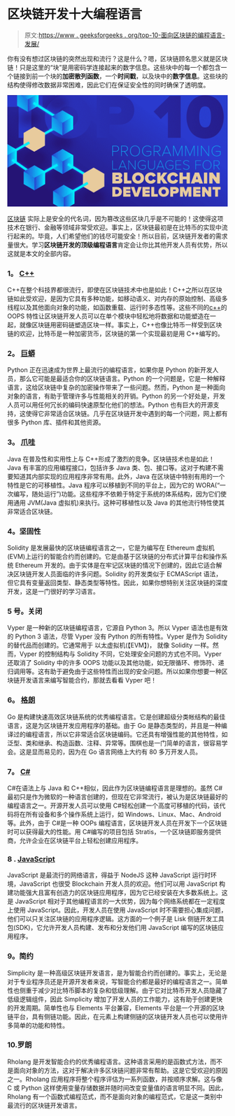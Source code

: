 # 区块链开发十大编程语言

> 原文:[https://www . geeksforgeeks . org/top-10-面向区块链的编程语言-发展/](https://www.geeksforgeeks.org/top-10-programming-languages-for-blockchain-development/)

你有没有想过区块链的突然出现和流行？这是什么？嗯，区块链顾名思义就是区块链！只是这里的“块”是用密码学连接起来的数字信息。这些块中的每一个都包含一个链接到前一个块的**加密散列函数**，一个**时间戳**，以及块中的**数字信息**。这些块的结构使得修改数据非常困难，因此它们在保证安全性的同时确保了透明度。

![Top-10-Programming-Languages-for-Blockchain-Development](img/ce6dcb1567244b674b346d0a8466f1fd.png)

[区块链](https://www.geeksforgeeks.org/blockchain-technology-introduction/) 实际上是安全的代名词，因为篡改这些区块几乎是不可能的！这使得这项技术在银行、金融等领域非常受欢迎。事实上，区块链最初是在比特币的实现中流行起来的。毕竟，人们希望他们的钱尽可能安全！所以目前，区块链开发者的需求量很大。学习**区块链开发的顶级编程语言**肯定会让你比其他开发人员有优势，所以这就是本文的全部内容。

### 1。 [C++](https://www.geeksforgeeks.org/c-programming-language/)

C++在整个科技界都很流行，即使在区块链技术中也是如此！C++之所以在区块链如此受欢迎，是因为它具有多种功能，如移动语义、对内存的原始控制、高级多线程以及其他面向对象的功能，如函数重载、运行时多态性等。这些不同的[c++](https://www.geeksforgeeks.org/object-oriented-programming-in-cpp/)的 OOPS 特性让区块链开发人员可以在单个模块中轻松地将数据和功能塑造在一起，就像区块链用密码链塑造区块一样。事实上，C++也像比特币一样受到区块链的欢迎，比特币是一种加密货币，区块链的第一个实现最初是用 C++编写的。

### 2。 [巨蟒](https://www.geeksforgeeks.org/python-programming-language/)

Python 正在迅速成为世界上最流行的编程语言，如果你是 Python 的新开发人员，那么它可能是最适合你的区块链语言。Python 的一个问题是，它是一种解释语言，这给区块链中复杂的加密操作带来了一些问题。然而，Python 是一种面向对象的语言，有助于管理许多与性能相关的开销。Python 的另一个好处是，开发人员可以用任何冗长的编码快速原型化他们的想法。Python 也有巨大的开源支持，这使得它非常适合区块链。几乎在区块链开发中遇到的每一个问题，网上都有很多 Python 库、插件和其他资源。

### 3。 [爪哇](https://www.geeksforgeeks.org/java/)

Java 在普及性和实用性上与 C++形成了激烈的竞争。区块链技术也是如此！Java 有丰富的应用编程接口，包括许多 Java 类、包、接口等。这对于构建不需要知道其内部实现的应用程序非常有用。此外，Java 在区块链中特别有用的一个特性是它的可移植性。Java 程序可以移植到不同的平台上，因为它的 WORA(“一次编写，随处运行”)功能。这些程序不依赖于特定于系统的体系结构，因为它们使用通用 JVM(Java 虚拟机)来执行。这种可移植性以及 Java 的其他流行特性使其非常适合区块链。

### 4。坚固性

Solidity 是发展最快的区块链编程语言之一，它是为编写在 Ethereum 虚拟机(EVM)上运行的智能合约而创建的。它是由基于区块链的分布式计算平台和操作系统 Ethereum 开发的。由于实体是在牢记区块链的情况下创建的，因此它适合解决区块链开发人员面临的许多问题。Solidity 的开发类似于 ECMAScript 语法，但它具有变量返回类型、静态类型等特性。因此，如果你想特别关注区块链的深度开发，这是一门很好的学习语言。

### 5 号。关闭

Vyper 是一种新的区块链编程语言，它源自 Python 3。所以 Vyper 语法也是有效的 Python 3 语法，尽管 Vyper 没有 Python 的所有特性。Vyper 是作为 Solidity 的替代品而创建的。它通常用于 以太虚拟机(【EVM】)， 就像 Solidity 一样。然而，Vyper 的控制结构与 Solidity 不同，它处理安全问题的方式也不同。Vyper 还取消了 Solidity 中的许多 OOPS 功能以及其他功能，如无限循环、修饰符、递归调用等。这有助于避免由于这些特性而出现的安全问题。所以如果你想要一种区块链开发语言来编写智能合约，那就去看看 Vyper 吧！

### 6。 [格朗](https://www.geeksforgeeks.org/golang/)

Go 是构建快速高效区块链系统的优秀编程语言。它是创建超级分类帐结构的最佳语言，这是为区块链开发应用程序的基础。由于 Go 是静态类型的，并且是一种编译过的编程语言，所以它非常适合区块链编码。它还具有增强性能的其他特性，如泛型、类和继承、构造函数、注释、异常等。围棋也是一门简单的语言，很容易学会。这是显而易见的，因为在 Go 语言网络上大约有 80 多万开发人员。

### 7。 [C#](https://www.geeksforgeeks.org/csharp-programming-language/)

C#在语法上与 Java 和 C++相似，因此作为区块链编程语言是理想的。虽然 C#最初只是作为微软的一种语言创建的，但现在它非常流行，被认为是区块链最好的编程语言之一。开源开发人员可以使用 C#轻松创建一个高度可移植的代码，该代码将在所有设备和多个操作系统上运行，如 Windows、Linux、Mac、Android 等。此外，由于 C#是一种 OOPs 编程语言，区块链开发人员在开发下一个区块链时可以获得最大的性能。用 C#编写的项目包括 Stratis，一个区块链即服务提供商，允许企业在区块链平台上轻松创建应用程序。

### 8 . [JavaScript](https://www.geeksforgeeks.org/javascript-tutorial/)

JavaScript 是最流行的网络语言，得益于 NodeJS 这种 JavaScript 运行时环境，JavaScript 也很受 Blockchain 开发人员的欢迎。他们可以用 JavaScript 构建功能强大且富有创造力的区块链应用程序，因为它已经安装在大多数系统上。这是 JavaScript 相对于其他编程语言的一大优势，因为每个网络系统都在一定程度上使用 JavaScript。因此，开发人员在使用 JavaScript 时不需要担心集成问题，他们可以只关注区块链的应用程序逻辑。这方面的一个例子是 Lisk 侧链开发工具包(SDK)，它允许开发人员构建、发布和分发他们用 JavaScript 编写的区块链应用程序。

### 9。简约

Simplicity 是一种高级区块链开发语言，是为智能合约而创建的。事实上，无论是对于专业程序员还是开源开发者来说，写智能合约都是最好的编程语言之一。简单性也侧重于减少对比特币脚本的复杂和低级理解。由于它对比特币开发人员隐藏了低级逻辑组件，因此 Simplicity 增加了开发人员的工作能力，这有助于创建更快的开发周期。简单性也与 Elements 平台兼容，Elements 平台是一个开源的区块链平台，具有侧链功能。因此，在元素上构建侧链的区块链开发人员也可以使用许多简单的功能和特性。

### 10.罗朗

Rholang 是开发智能合约的优秀编程语言。这种语言采用的是函数式方法，而不是面向对象的方法，这对于解决许多区块链问题非常有帮助。这是它受欢迎的原因之一。Rholang 应用程序将整个程序评估为一系列函数，并按顺序求解。这与像 C 或 Python 这样使用变量存储数据并随时间改变变量值的语言明显不同。因此，Rholang 有一个函数式编程范式，而不是面向对象的编程范式，它是这一类别中最流行的区块链开发语言。